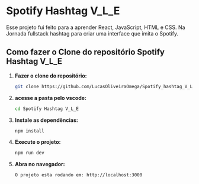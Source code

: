# Spotify Hashtag V_L_E
Esse projeto fui feito para a aprender React, JavaScript, HTML e CSS. Na Jornada fullstack hashtag para criar uma interface que imita o Spotify.

## Como fazer o Clone do repositório Spotify Hashtag V_L_E

1. **Fazer o clone do repositório:**  
   ```sh
   git clone https://github.com/LucasOliveiraOmega/Spotify_hashtag_V_L_E.git
2. **acesse a pasta pelo vscode:**
   ```sh
   cd Spotify Hashtag V_L_E
3. **Instale as dependências:**
   ```sh
   npm install
4. **Execute o projeto:**
   ```sh
   npm run dev
5. **Abra no navegador:**
   ```sh
   O projeto esta rodando em: http://localhost:3000

